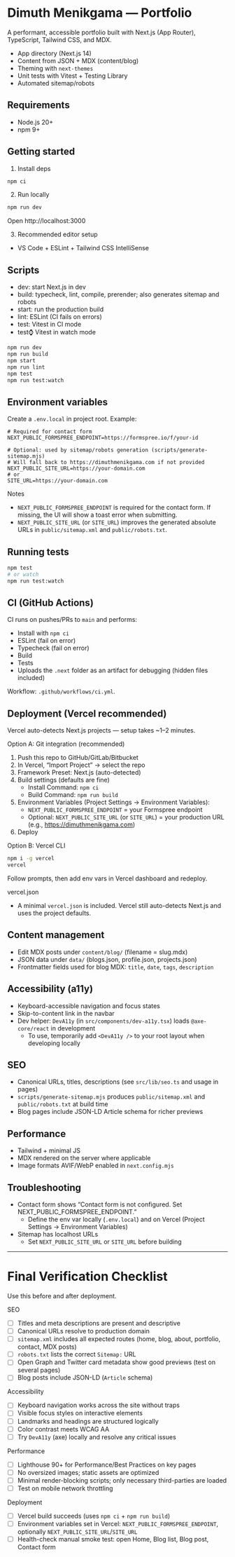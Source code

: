 # Dimuth Menikgama — Portfolio

A performant, accessible portfolio built with Next.js (App Router), TypeScript, Tailwind CSS, and MDX.

- App directory (Next.js 14)
- Content from JSON + MDX (content/blog)
- Theming with `next-themes`
- Unit tests with Vitest + Testing Library
- Automated sitemap/robots

## Requirements
- Node.js 20+
- npm 9+

## Getting started
1) Install deps

```bash
npm ci
```

2) Run locally

```bash
npm run dev
```

Open http://localhost:3000

3) Recommended editor setup
- VS Code + ESLint + Tailwind CSS IntelliSense

## Scripts
- dev: start Next.js in dev
- build: typecheck, lint, compile, prerender; also generates sitemap and robots
- start: run the production build
- lint: ESLint (CI fails on errors)
- test: Vitest in CI mode
- test:watch: Vitest in watch mode

```bash
npm run dev
npm run build
npm start
npm run lint
npm test
npm run test:watch
```

## Environment variables
Create a `.env.local` in project root. Example:

```env
# Required for contact form
NEXT_PUBLIC_FORMSPREE_ENDPOINT=https://formspree.io/f/your-id

# Optional: used by sitemap/robots generation (scripts/generate-sitemap.mjs)
# Will fall back to https://dimuthmenikgama.com if not provided
NEXT_PUBLIC_SITE_URL=https://your-domain.com
# or
SITE_URL=https://your-domain.com
```

Notes
- `NEXT_PUBLIC_FORMSPREE_ENDPOINT` is required for the contact form. If missing, the UI will show a toast error when submitting.
- `NEXT_PUBLIC_SITE_URL` (or `SITE_URL`) improves the generated absolute URLs in `public/sitemap.xml` and `public/robots.txt`.

## Running tests

```bash
npm test
# or watch
npm run test:watch
```

## CI (GitHub Actions)
CI runs on pushes/PRs to `main` and performs:
- Install with `npm ci`
- ESLint (fail on error)
- Typecheck (fail on error)
- Build
- Tests
- Uploads the `.next` folder as an artifact for debugging (hidden files included)

Workflow: `.github/workflows/ci.yml`.

## Deployment (Vercel recommended)
Vercel auto-detects Next.js projects — setup takes ~1–2 minutes.

Option A: Git integration (recommended)
1) Push this repo to GitHub/GitLab/Bitbucket
2) In Vercel, “Import Project” → select the repo
3) Framework Preset: Next.js (auto-detected)
4) Build settings (defaults are fine)
   - Install Command: `npm ci`
   - Build Command: `npm run build`
5) Environment Variables (Project Settings → Environment Variables):
   - `NEXT_PUBLIC_FORMSPREE_ENDPOINT` = your Formspree endpoint
   - Optional: `NEXT_PUBLIC_SITE_URL` (or `SITE_URL`) = your production URL (e.g., https://dimuthmenikgama.com)
6) Deploy

Option B: Vercel CLI
```bash
npm i -g vercel
vercel
```
Follow prompts, then add env vars in Vercel dashboard and redeploy.

vercel.json
- A minimal `vercel.json` is included. Vercel still auto-detects Next.js and uses the project defaults.

## Content management
- Edit MDX posts under `content/blog/` (filename = slug.mdx)
- JSON data under `data/` (blogs.json, profile.json, projects.json)
- Frontmatter fields used for blog MDX: `title`, `date`, `tags`, `description`

## Accessibility (a11y)
- Keyboard-accessible navigation and focus states
- Skip-to-content link in the navbar
- Dev helper: `DevA11y` (in `src/components/dev-a11y.tsx`) loads `@axe-core/react` in development
  - To use, temporarily add `<DevA11y />` to your root layout when developing locally

## SEO
- Canonical URLs, titles, descriptions (see `src/lib/seo.ts` and usage in pages)
- `scripts/generate-sitemap.mjs` produces `public/sitemap.xml` and `public/robots.txt` at build time
- Blog pages include JSON-LD Article schema for richer previews

## Performance
- Tailwind + minimal JS
- MDX rendered on the server where applicable
- Image formats AVIF/WebP enabled in `next.config.mjs`

## Troubleshooting
- Contact form shows “Contact form is not configured. Set NEXT_PUBLIC_FORMSPREE_ENDPOINT.”
  - Define the env var locally (`.env.local`) and on Vercel (Project Settings → Environment Variables)
- Sitemap has localhost URLs
  - Set `NEXT_PUBLIC_SITE_URL` or `SITE_URL` before building

---

# Final Verification Checklist

Use this before and after deployment.

SEO
- [ ] Titles and meta descriptions are present and descriptive
- [ ] Canonical URLs resolve to production domain
- [ ] `sitemap.xml` includes all expected routes (home, blog, about, portfolio, contact, MDX posts)
- [ ] `robots.txt` lists the correct `Sitemap:` URL
- [ ] Open Graph and Twitter card metadata show good previews (test on several pages)
- [ ] Blog posts include JSON-LD (`Article` schema)

Accessibility
- [ ] Keyboard navigation works across the site without traps
- [ ] Visible focus styles on interactive elements
- [ ] Landmarks and headings are structured logically
- [ ] Color contrast meets WCAG AA
- [ ] Try `DevA11y` (axe) locally and resolve any critical issues

Performance
- [ ] Lighthouse 90+ for Performance/Best Practices on key pages
- [ ] No oversized images; static assets are optimized
- [ ] Minimal render-blocking scripts; only necessary third-parties are loaded
- [ ] Test on mobile network throttling

Deployment
- [ ] Vercel build succeeds (uses `npm ci` + `npm run build`)
- [ ] Environment variables set in Vercel: `NEXT_PUBLIC_FORMSPREE_ENDPOINT`, optionally `NEXT_PUBLIC_SITE_URL`/`SITE_URL`
- [ ] Health-check manual smoke test: open Home, Blog list, Blog post, Contact form
